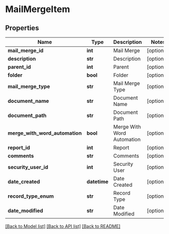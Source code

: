 # MailMergeItem

## Properties
Name | Type | Description | Notes
------------ | ------------- | ------------- | -------------
**mail_merge_id** | **int** | Mail Merge | [optional] 
**description** | **str** | Description | [optional] 
**parent_id** | **int** | Parent | [optional] 
**folder** | **bool** | Folder | [optional] 
**mail_merge_type** | **str** | Mail Merge Type | [optional] 
**document_name** | **str** | Document Name | [optional] 
**document_path** | **str** | Document Path | [optional] 
**merge_with_word_automation** | **bool** | Merge With Word Automation | [optional] 
**report_id** | **int** | Report | [optional] 
**comments** | **str** | Comments | [optional] 
**security_user_id** | **int** | Security User | [optional] 
**date_created** | **datetime** | Date Created | [optional] 
**record_type_enum** | **str** | Record Type | [optional] 
**date_modified** | **str** | Date Modified | [optional] 

[[Back to Model list]](../README.md#documentation-for-models) [[Back to API list]](../README.md#documentation-for-api-endpoints) [[Back to README]](../README.md)



